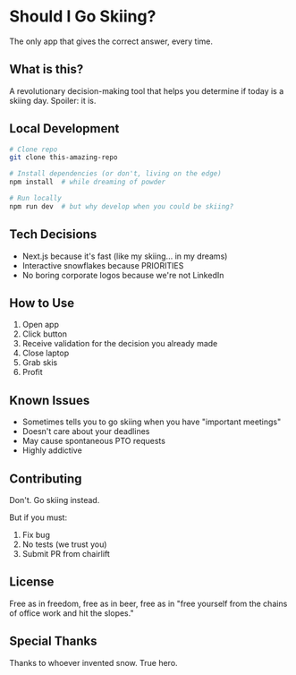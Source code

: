 # Should I Go Skiing?
The only app that gives the correct answer, every time.

## What is this?
A revolutionary decision-making tool that helps you determine if today is a skiing day. Spoiler: it is.

## Local Development
```bash
# Clone repo
git clone this-amazing-repo

# Install dependencies (or don't, living on the edge)
npm install  # while dreaming of powder

# Run locally
npm run dev  # but why develop when you could be skiing?
```

## Tech Decisions
- Next.js because it's fast (like my skiing... in my dreams)
- Interactive snowflakes because PRIORITIES
- No boring corporate logos because we're not LinkedIn

## How to Use
1. Open app
2. Click button
3. Receive validation for the decision you already made
4. Close laptop
5. Grab skis
6. Profit

## Known Issues
- Sometimes tells you to go skiing when you have "important meetings"
- Doesn't care about your deadlines
- May cause spontaneous PTO requests
- Highly addictive

## Contributing
Don't. Go skiing instead.

But if you must:
1. Fix bug
2. No tests (we trust you)
3. Submit PR from chairlift

## License
Free as in freedom, free as in beer, free as in "free yourself from the chains of office work and hit the slopes."

## Special Thanks
Thanks to whoever invented snow. True hero.
